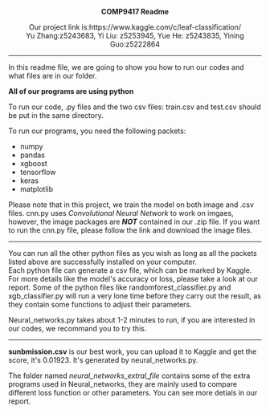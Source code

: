 **<center>COMP9417 Readme</center>**
<center>Our project link is:https://www.kaggle.com/c/leaf-classification/</center>
<center>Yu Zhang:z5243683,   Yi Liu: z5253945,    Yue He: z5243835,    Yining Guo:z5222864</center>

---

 In this readme file, we are going to show you how to run our codes and what files are in our folder.  
 
**All of our programs are using python**    

To run our code, .py files and the two csv files: train.csv and test.csv should be put in the same directory.
  
To run our programs, you need the following packets:
+ numpy 
+ pandas
+ xgboost
+ tensorflow
+ keras
+ matplotlib


Please note that in this project, we train the model on both image and .csv files.
cnn.py uses *Convolutional Neural Network* to work on imgaes, however, the image packages are ***NOT*** contained in our .zip file. If you want to run the cnn.py file, please follow the link and download the image files.

---

You can run all the other python files as you wish as long as all the packets listed above are successfully installed on your computer.   
Each python file can generate a csv file, which can be marked by Kaggle. For more details like the model's accuracy or loss, please take a look at our report.
Some of the python files like randomforest_classifier.py and xgb_classifier.py will run a very lone time before they carry out the result, as they contain some functions to adjust their parameters.

Neural_networks.py takes about 1-2 minutes to run, if you are interested in our codes, we recommand you to try this.

---  

**sunbmission.csv** is our best work, you can upload it to Kaggle and get the score, it's 0.01923. It's generated by neural_networks.py.

The folder named *neural_networks_extral_file* contains some of the extra programs used in Neural_networks, they are mainly used to compare different loss function or other parameters. 
You can see more detials in our report.





